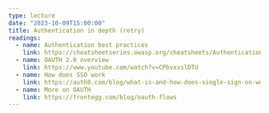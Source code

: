 ```yaml
---
type: lecture
date: "2023-10-09T15:00:00"
title: Authentication in depth (retry)
readings:
  - name: Authentication best practices
    link: https://cheatsheetseries.owasp.org/cheatsheets/Authentication_Cheat_Sheet.html
  - name: OAUTH 2.0 overview
    link: https://www.youtube.com/watch?v=CPbvxxslDTU
  - name: How does SSO work
    link: https://auth0.com/blog/what-is-and-how-does-single-sign-on-work/
  - name: More on OAUTH
    link: https://frontegg.com/blog/oauth-flows
---
```

